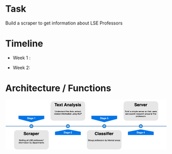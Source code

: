 # Task

Build a scraper to get information about LSE Professors

# Timeline

+ Week 1 :

+ Week 2: 


# Architecture / Functions
![Alt](https://github.com/mlatlse/LT_Project/blob/master/Untitled%20Diagram.png?raw=true "")
